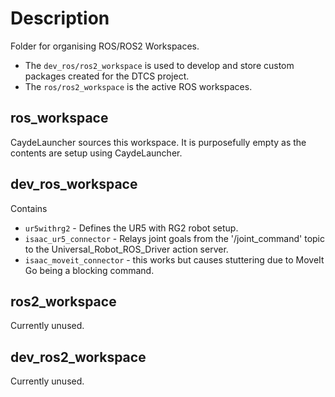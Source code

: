 # Description
Folder for organising ROS/ROS2 Workspaces.

- The `dev_ros/ros2_workspace` is used to develop and store custom packages created for the DTCS project.
- The `ros/ros2_workspace` is the active ROS workspaces.

## ros_workspace
CaydeLauncher sources this workspace. It is purposefully empty as the contents are setup using CaydeLauncher.

## dev_ros_workspace
Contains
- `ur5withrg2` - Defines the UR5 with RG2 robot setup.
- `isaac_ur5_connector` - Relays joint goals from the '/joint_command' topic to the Universal_Robot_ROS_Driver action server.
- `isaac_moveit_connector` - this works but causes stuttering due to MoveIt Go being a blocking command. 

## ros2_workspace
Currently unused.

## dev_ros2_workspace
Currently unused.
